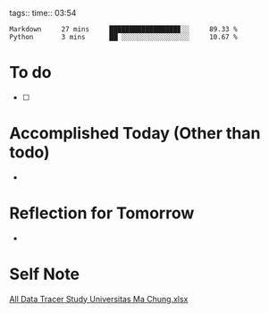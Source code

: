 tags:: 
time:: 03:54

```wakatime
Markdown     27 mins     █████████████████▊░░     89.33 %
Python       3 mins      ██▏░░░░░░░░░░░░░░░░░     10.67 %
```


# To do
- [ ] 

# Accomplished Today (Other than todo)
- 

# Reflection for Tomorrow
- 

# Self Note
[All Data Tracer Study Universitas Ma Chung.xlsx](https://machungac-my.sharepoint.com/:x:/g/personal/311910008_student_machung_ac_id/EdyXcqZT9Y5AigfMhNoENKYBo2nHB3WaK0u83sEqaz1hEQ?e=DdveW8)
